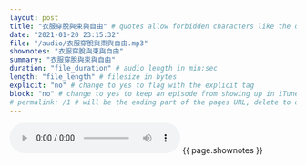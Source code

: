 ```yaml
---
layout: post
title: "衣服穿脫與束與自由" # quotes allow forbidden characters like the colon
date: "2021-01-20 23:15:32"
file: "/audio/衣服穿脫與束與自由.mp3"
shownotes: "衣服穿脫與束與自由"
summary: "衣服穿脫與束與自由"
duration: "file_duration" # audio length in min:sec
length: "file_length" # filesize in bytes
explicit: "no" # change to yes to flag with the explicit tag
block: "no" # change to yes to keep an episode from showing up in iTunes
# permalink: /1 # will be the ending part of the pages URL, delete to default to the title
---
```


<audio controls>
<source src="{{site.url}}{{site.baseurl}}{{ page.file }}" type="audio/x-mp3">
Your browser does not support the audio element.
</audio>
{{ page.shownotes }}

